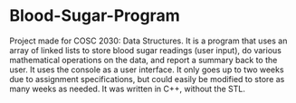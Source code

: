 # Blood-Sugar-Program
Project made for COSC 2030: Data Structures. It is a program that uses an array of linked lists to store blood sugar readings (user input), do various mathematical operations on the data, and report a summary back to the user. It uses the console as a user interface. It only goes up to two weeks due to assignment specifications, but could easily be modified to store as many weeks as needed. It was written in C++, without the STL.   

